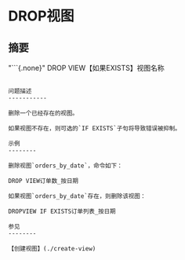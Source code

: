 DROP视图
=========

摘要
--------

"```{.none}"
DROP VIEW【如果EXISTS】视图名称
```

问题描述
-----------

删除一个已经存在的视图。

如果视图不存在，则可选的`IF EXISTS`子句将导致错误被抑制。

示例
--------

删除视图`orders_by_date`，命令如下：

DROP VIEW订单数_按日期

如果视图`orders_by_date`存在，则删除该视图：

DROPVIEW IF EXISTS订单列表_按日期

参见
--------

【创建视图】(./create-view)
